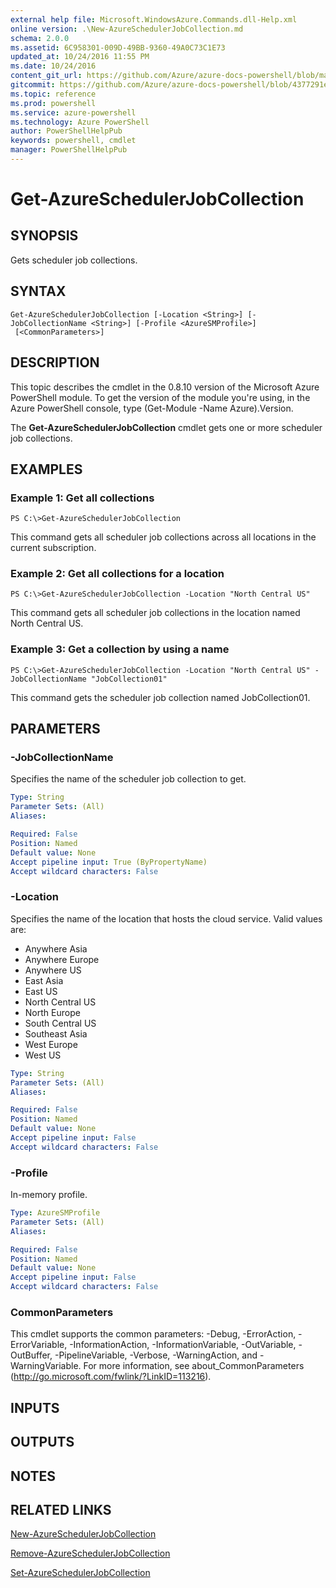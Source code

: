 ```yaml
---
external help file: Microsoft.WindowsAzure.Commands.dll-Help.xml
online version: .\New-AzureSchedulerJobCollection.md
schema: 2.0.0
ms.assetid: 6C958301-009D-49BB-9360-49A0C73C1E73
updated_at: 10/24/2016 11:55 PM
ms.date: 10/24/2016
content_git_url: https://github.com/Azure/azure-docs-powershell/blob/master/azureps-cmdlets-docs/ServiceManagement/Azure.Compute/v2.1.0/Get-AzureSchedulerJobCollection.md
gitcommit: https://github.com/Azure/azure-docs-powershell/blob/4377291ee360e58e2c1c5d644155daf6a0279055/azureps-cmdlets-docs/ServiceManagement/Azure.Compute/v2.1.0/Get-AzureSchedulerJobCollection.md
ms.topic: reference
ms.prod: powershell
ms.service: azure-powershell
ms.technology: Azure PowerShell
author: PowerShellHelpPub
keywords: powershell, cmdlet
manager: PowerShellHelpPub
---
```


# Get-AzureSchedulerJobCollection

## SYNOPSIS
Gets scheduler job collections.

## SYNTAX

```
Get-AzureSchedulerJobCollection [-Location <String>] [-JobCollectionName <String>] [-Profile <AzureSMProfile>]
 [<CommonParameters>]
```

## DESCRIPTION
This topic describes the cmdlet in the 0.8.10 version of the Microsoft Azure PowerShell module.
To get the version of the module you're using, in the Azure PowerShell console, type (Get-Module -Name Azure).Version.

The **Get-AzureSchedulerJobCollection** cmdlet gets one or more scheduler job collections.

## EXAMPLES

### Example 1: Get all collections
```
PS C:\>Get-AzureSchedulerJobCollection
```

This command gets all scheduler job collections across all locations in the current subscription.

### Example 2: Get all collections for a location
```
PS C:\>Get-AzureSchedulerJobCollection -Location "North Central US"
```

This command gets all scheduler job collections in the location named North Central US.

### Example 3: Get a collection by using a name
```
PS C:\>Get-AzureSchedulerJobCollection -Location "North Central US" -JobCollectionName "JobCollection01"
```

This command gets the scheduler job collection named JobCollection01.

## PARAMETERS

### -JobCollectionName
Specifies the name of the scheduler job collection to get.

```yaml
Type: String
Parameter Sets: (All)
Aliases: 

Required: False
Position: Named
Default value: None
Accept pipeline input: True (ByPropertyName)
Accept wildcard characters: False
```

### -Location
Specifies the name of the location that hosts the cloud service.
Valid values are: 

- Anywhere Asia
- Anywhere Europe
- Anywhere US
- East Asia
- East US
- North Central US
- North Europe
- South Central US
- Southeast Asia
- West Europe
- West US

```yaml
Type: String
Parameter Sets: (All)
Aliases: 

Required: False
Position: Named
Default value: None
Accept pipeline input: False
Accept wildcard characters: False
```

### -Profile
In-memory profile.

```yaml
Type: AzureSMProfile
Parameter Sets: (All)
Aliases: 

Required: False
Position: Named
Default value: None
Accept pipeline input: False
Accept wildcard characters: False
```

### CommonParameters
This cmdlet supports the common parameters: -Debug, -ErrorAction, -ErrorVariable, -InformationAction, -InformationVariable, -OutVariable, -OutBuffer, -PipelineVariable, -Verbose, -WarningAction, and -WarningVariable. For more information, see about_CommonParameters (http://go.microsoft.com/fwlink/?LinkID=113216).

## INPUTS

## OUTPUTS

## NOTES

## RELATED LINKS

[New-AzureSchedulerJobCollection](./New-AzureSchedulerJobCollection.md)

[Remove-AzureSchedulerJobCollection](./Remove-AzureSchedulerJobCollection.md)

[Set-AzureSchedulerJobCollection](./Set-AzureSchedulerJobCollection.md)


